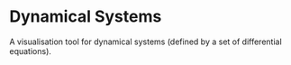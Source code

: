 # Dynamical Systems
A visualisation tool for dynamical systems (defined by a set of differential equations).
